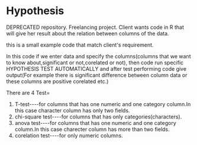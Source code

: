 # Hypothesis
DEPRECATED repository.
Freelancing project.
Client wants code in R that will give her result about the relation between columns of the data.

this is a small example code that match client's requirement.

In this code if we enter data and specify the columns(columns that we want to know about,significant or not,corelated or not), then code run specific HYPOTHESIS TEST AUTOMATICALLY
and after test performing code give output(For example there is significant difference between column data or these columns are positive corelated etc.)

There are 4 Test=
1. T-test----for columns that has one numeric and one category column.In this case character column has only two fields.
2. chi-square test----for columns that has only categories(characters).
3. anova test----for columns that has one numeric and one category column.In this case charecter column has more than two fields.
4. corelation test----for only numeric columns.
